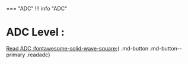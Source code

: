 === "ADC"
	!!! info "ADC"  
		<h1>ADC Level : <span id="adc"></span></h1>
		[Read ADC :fontawesome-solid-wave-square:](#){ .md-button .md-button--primary .readadc}

